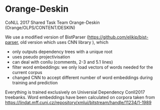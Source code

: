 # Orange-Deskin
CoNLL 2017 Shared Task Team Orange-Deskin (Orange/OLPS/CONTENT/DESKIN)

We use a modified version of BistParser
(https://github.com/elikip/bist-parser, old version which uses CNN library ), which
  * only outputs dependency trees with a unique root
  * uses pseudo projectivisation
  * can deal with conllu (comments, 2-3 and 5.1 lines)
  * filter word embeddings: we only load vectors of words needed for the current corpus
  * changed CNN to accept different number of word embeddings during
  training and prediction

Everything is trained exclusively on Universial Dependency Conll2017 treebanks.
Word embeddings have been calculated on corpora taken from https://lindat.mff.cuni.cz/repository/xmlui/bitstream/handle/11234/1-1989


